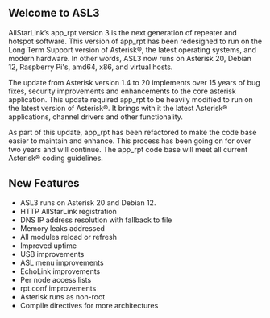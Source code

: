 ## Welcome to ASL3

AllStarLink’s app_rpt version 3 is the next generation of repeater and hotspot software.  This version of app_rpt has been redesigned to run on the Long Term Support version of Asterisk®, the latest operating systems, and modern hardware. In other words, ASL3 now runs on Asterisk 20, Debian 12, Raspberry Pi's, amd64, x86, and virtual hosts.

The update from Asterisk version 1.4 to 20 implements over 15 years of bug fixes, security improvements and enhancements to the core asterisk application.  This update required app_rpt to be heavily modified to run on the latest version of Asterisk®.  It brings with it the latest Asterisk® applications, channel drivers and other functionality.

As part of this update, app_rpt has been refactored to make the code base easier to maintain and enhance.  This process has been going on for over two years and will continue.  The app\_rpt code base will meet all current Asterisk® coding guidelines.

## New Features

 - ASL3 runs on Asterisk 20 and Debian 12.
 - HTTP AllStarLink registration
 - DNS IP address resolution with fallback to file
 - Memory leaks addressed
 - All modules reload or refresh
 - Improved uptime
 - USB improvements
 - ASL menu improvements
 - EchoLink improvements
 - Per node access lists
 - rpt.conf improvements
 - Asterisk runs as non-root
 - Compile directives for more architectures
